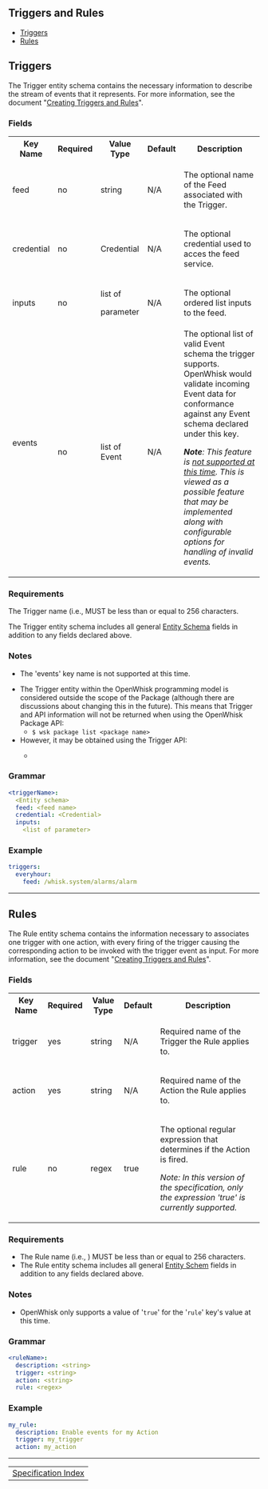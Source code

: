 <!--
#
# Licensed to the Apache Software Foundation (ASF) under one or more contributor
# license agreements.  See the NOTICE file distributed with this work for additional
# information regarding copyright ownership.  The ASF licenses this file to you
# under the Apache License, Version 2.0 (the # "License"); you may not use this
# file except in compliance with the License.  You may obtain a copy of the License
# at:
#
# http://www.apache.org/licenses/LICENSE-2.0
#
# Unless required by applicable law or agreed to in writing, software distributed
# under the License is distributed on an "AS IS" BASIS, WITHOUT WARRANTIES OR
# CONDITIONS OF ANY KIND, either express or implied.  See the License for the
# specific language governing permissions and limitations under the License.
#
-->

## Triggers and Rules

- [Triggers](#triggers)
- [Rules](#rules)

## Triggers

The Trigger entity schema contains the necessary information to describe the stream of events that it represents. For more information, see the document "[Creating Triggers and Rules](https://github.com/apache/incubator-openwhisk/blob/master/docs/triggers_rules.md)".

### Fields
<html>
<table>
  <tr>
   <th>Key Name</th>
   <th>Required</th>
   <th>Value Type</th>
   <th>Default</th>
   <th>Description</th>
  </tr>

 <tr>
  <td>
  <p>feed</p>
  </td>
  <td>
  <p>no</p>
  </td>
  <td>
  <p>string</p>
  </td>
  <td>
  <p>N/A</p>
  </td>
  <td>
  <p>The optional name of the Feed associated with the Trigger.
  </p>
  </td>
 </tr>
 <tr>
  <td>
  <p>credential</p>
  </td>
  <td>
  <p>no</p>
  </td>
  <td>
  <p>Credential</p>
  </td>
  <td>
  <p>N/A</p>
  </td>
  <td>
  <p>The optional credential used to acces the feed service.</p>
  </td>
 </tr>
 <tr>
  <td>
  <p>inputs</p>
  </td>
  <td>
  <p>no</p>
  </td>
  <td>
  <p>list of</p>
  <p>parameter</p>
  </td>
  <td>
  <p>N/A</p>
  </td>
  <td>
  <p>The optional ordered list inputs to the feed.</p>
  </td>
 </tr>
 <tr>
  <td>
  <p>events</p>
  <p><i>&nbsp;</i></p>
  </td>
  <td>
  <p>no</p>
  </td>
  <td>list of Event</td>
  <td>
  <p>N/A</p>
  </td>
  <td>The optional list of valid Event schema the trigger supports. OpenWhisk would validate incoming Event data for conformance against any Event schema declared under this key.
  <p><b><i>Note</i></b><i>: This feature is <u>not supported at
  this time</u>. This is viewed as a possible feature that may be
  implemented along with configurable options for handling of invalid events.</i></p></td>
 </tr>
</table>
</html>

### Requirements

The Trigger name (i.e., <triggerName> MUST be less than or equal to 256 characters.

The Trigger entity schema includes all general [Entity Schema](#TBD) fields in addition to any fields
declared above.

### Notes

- The 'events' key name is not supported at this time.</p>
- The Trigger entity within the OpenWhisk programming model is considered outside the scope of the Package (although there are discussions about changing this in the future). This means that Trigger and API information will not be returned when using the OpenWhisk Package API:
  -  ```$ wsk package list <package name>```
- However, it may be obtained using the Trigger API:
  - ```$ wsk trigger list -v

### Grammar
```yaml
<triggerName>:
  <Entity schema>
  feed: <feed name>
  credential: <Credential>
  inputs:
    <list of parameter>
```

### Example
```yaml
triggers:
  everyhour:
    feed: /whisk.system/alarms/alarm
```

---

## Rules

The Rule entity schema contains the information necessary to associates one trigger with one action, with every firing of the trigger causing the corresponding action to be invoked with the trigger event as input. For more information, see the document "[Creating Triggers and Rules](https://github.com/apache/incubator-openwhisk/blob/master/docs/triggers_rules.md)".

### Fields
<html>
<table>
  <tr>
   <th>Key Name</th>
   <th>Required</th>
   <th>Value Type</th>
   <th>Default</th>
   <th>Description</th>
  </tr>

 <tr>
  <td>
  <p>trigger</p>
  </td>
  <td>
  <p>yes</p>
  </td>
  <td>
  <p>string</p>
  </td>
  <td>
  <p>N/A</p>
  </td>
  <td>
  <p>Required name of the Trigger the Rule applies to.</p>
  </td>
 </tr>
 <tr>
  <td>
  <p>action</p>
  </td>
  <td>
  <p>yes</p>
  </td>
  <td>
  <p>string</p>
  </td>
  <td>
  <p>N/A</p>
  </td>
  <td>
  <p>Required name of the Action the Rule applies to.</p>
  </td>
 </tr>
 <tr>
  <td>
  <p>rule</p>
  </td>
  <td>
  <p>no</p>
  </td>
  <td>
  <p>regex</p>
  </td>
  <td>
  <p>true</p>
  </td>
  <td>
  <p>The optional regular expression that determines if the Action is fired.</p>
  <p><i>Note: In this version of the specification, only the expression 'true' is currently supported.</i></p>
  </td>
 </tr>
</table>
</html>

### Requirements
- The Rule name (i.e., <ruleName>) MUST be less than or equal to 256 characters.
- The Rule entity schema includes all general [Entity Schem](#TBD) fields in addition to any fields
declared above.

### Notes
- OpenWhisk only supports a value of '```true```' for the '```rule```' key's value at this time.

### Grammar
```yaml
<ruleName>:
  description: <string>
  trigger: <string>
  action: <string>
  rule: <regex>
```

### Example

```yaml
my_rule:
  description: Enable events for my Action
  trigger: my_trigger
  action: my_action
```

<!--
 Bottom Navigation
-->
---
<html>
<div align="center">
<table align="center">
  <tr>
    <!-- <td><a href="">&lt;&lt;&nbsp;previous</a></td> -->
    <td><a href="spec_index.md#openwhisk-package-specification-html">Specification Index</a></td>
    <!-- <td><a href="">next&nbsp;&gt;&gt;</a></td> -->
  </tr>
</table>
</div>
</html>
